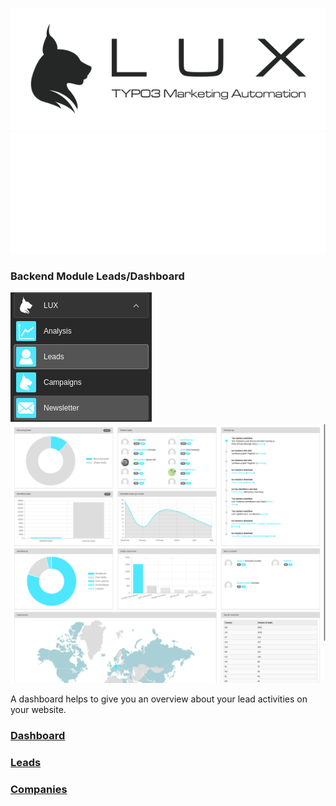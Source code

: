 ![LUX](/Documentation/Images/logo_claim.svg#gh-light-mode-only "LUX")
![LUX](/Documentation/Images/logo_claim_white.svg#gh-dark-mode-only "LUX")

### Backend Module Leads/Dashboard

<img src="../../../Documentation/Images/screenshot_modules.png" />

<img src="../../../Documentation/Images/screenshot_dashboard.png" />

A dashboard helps to give you an overview about your lead activities on your website.

### [Dashboard](Index.md)
### [Leads](Leads.md)
### [Companies](Companies.md)
